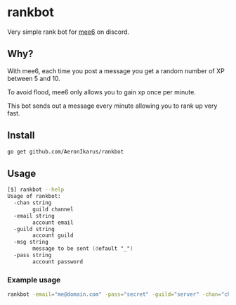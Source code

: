 # rankbot

Very simple rank bot for [mee6](https://mee6.xyz) on discord.

## Why?
With mee6, each time you post a message you get a random number of XP between 5 and 10.

To avoid flood, mee6 only allows you to gain xp once per minute.

This bot sends out a message every minute allowing you to rank up very fast.

## Install
```zsh
go get github.com/AeronIkarus/rankbot
```

## Usage
```zsh
[$] rankbot --help
Usage of rankbot:
  -chan string
        guild channel
  -email string
        account email
  -guild string
        account guild
  -msg string
        message to be sent (default "_")
  -pass string
        account password
```

### Example usage
```zsh
rankbot -email="me@domain.com" -pass="secret" -guild="server" -chan="channel"
```
